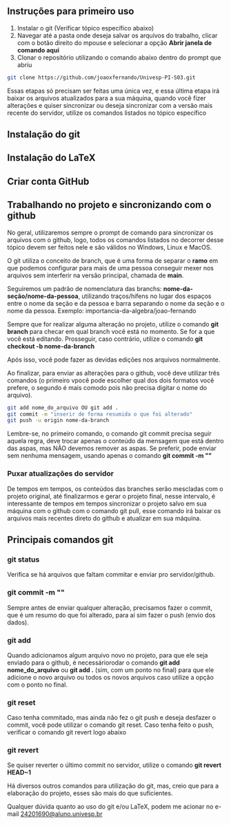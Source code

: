 ## Instruções para primeiro uso

1. Instalar o git (Verificar tópico específico abaixo)
2. Navegar até a pasta onde deseja salvar os arquivos do trabalho, clicar com o botão direito do mpouse e selecionar a opção **Abrir janela de comando aqui**
3. Clonar o repositório utilizando o comando abaixo dentro do prompt que abriu
```bash
git clone https://github.com/joaoxfernando/Univesp-PI-S03.git
```

Essas etapas só precisam ser feitas uma única vez, e essa última etapa irá baixar os arquivos atualizados para a sua máquina, quando você fizer alterações e quiser sincronizar ou deseja sincronizar com a versão mais recente do servidor, utilize os comandos listados no tópico específico

## Instalação do git


## Instalação do LaTeX


## Criar conta GitHub


## Trabalhando no projeto e sincronizando com o github

No geral, utilizaremos sempre o prompt de comando para sincronizar os arquivos com o github, logo, todos os comandos listados no decorrer desse tópico devem ser feitos nele e são válidos no Windows, Linux e MacOS.

O git utiliza o conceito de branch, que é uma forma de separar o **ramo** em que podemos configurar para mais de uma pessoa conseguir mexer nos arquivos sem interferir na versão principal, chamada de **main**. 

Seguiremos um padrão de nomenclatura das branchs: **nome-da-seção/nome-da-pessoa**, utilizando traços/hífens no lugar dos espaços entre o nome da seção e da pessoa e barra separando o nome da seção e o nome da pessoa. 
Exemplo: importancia-da-algebra/joao-fernando

Sempre que for realizar alguma alteração no projeto, utilize o comando **git branch** para checar em qual branch você está no momento. Se for a que você está editando. Prosseguir, caso contrário, utilize o comando **git checkout -b nome-da-branch**

Após isso, você pode fazer as devidas edições nos arquivos normalmente.

Ao finalizar, para enviar as alterações para o github, você deve utilizar três comandos (o primeiro vpocê pode escolher qual dos dois formatos você prefere, o segundo é mais comodo pois não precisa digitar o nome do arquivo).

```bash
git add nome_do_arquivo OU git add .
git commit -m "inserir de forma resumida o que foi alterado"
git push -u origin nome-da-branch
```

Lembre-se, no primeiro comando, o comando git commit precisa seguir aquela regra, deve trocar apenas o conteúdo da mensagem que está dentro das aspas, mas NÃO devemos remover as aspas. Se preferir, pode enviar sem nenhuma mensagem, usando apenas o comando **git commit -m ""**

### Puxar atualizações do servidor

De tempos em tempos, os conteúdos das branches serão mescladas com o projeto original, até finalizarmos e gerar o projeto final, nesse intervalo, é interessante de tempos em tempos sincronizar o projeto salvo em sua máquina com o github com o comando git pull, esse comando irá baixar os arquivos mais recentes direto do github e atualizar em sua máquina.

## Principais comandos git

### git status

Verifica se há arquivos que faltam commitar e enviar pro servidor/github.

### git commit -m ""

Sempre antes de enviar qualquer alteração, precisamos fazer o commit, que é um resumo do que foi alterado, para aí sim fazer o push (envio dos dados).

### git add

Quando adicionamos algum arquivo novo no projeto, para que ele seja enviado para o github, é necessáriorodar o comando **git add nome_do_arquivo** ou **git add .** (sim, com um ponto no final) para que ele adicione o novo arquivo ou todos os novos arquivos caso utilize a opção com o ponto no final.

### git reset

Caso tenha commitado, mas ainda não fez o git push e deseja desfazer o commit, você pode utilizar o comando git reset. Caso tenha feito o push, verificar o comando git revert logo abaixo

### git revert

Se quiser reverter o último commit no servidor, utilize o comando **git revert HEAD~1**

Há diversos outros comandos para utilização do git, mas, creio que para a elaboração do projeto, esses são mais do que suficientes.

Qualquer dúvida quanto ao uso do git e/ou LaTeX, podem me acionar no e-mail 24201690@aluno.univesp.br
